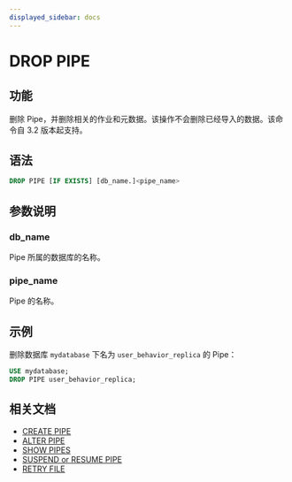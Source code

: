 ```yaml
---
displayed_sidebar: docs
---
```


# DROP PIPE

## 功能

删除 Pipe，并删除相关的作业和元数据。该操作不会删除已经导入的数据。该命令自 3.2 版本起支持。

## 语法

```SQL
DROP PIPE [IF EXISTS] [db_name.]<pipe_name>
```

## 参数说明

### db_name

Pipe 所属的数据库的名称。

### pipe_name

Pipe 的名称。

## 示例

删除数据库 `mydatabase` 下名为 `user_behavior_replica` 的 Pipe：

```SQL
USE mydatabase;
DROP PIPE user_behavior_replica;
```

## 相关文档

- [CREATE PIPE](CREATE_PIPE.md)
- [ALTER PIPE](ALTER_PIPE.md)
- [SHOW PIPES](SHOW_PIPES.md)
- [SUSPEND or RESUME PIPE](SUSPEND_or_RESUME_PIPE.md)
- [RETRY FILE](RETRY_FILE.md)
